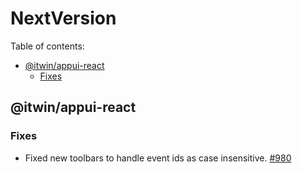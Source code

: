 # NextVersion <!-- omit from toc -->

Table of contents:

- [@itwin/appui-react](#itwinappui-react)
  - [Fixes](#fixes)

## @itwin/appui-react

### Fixes

- Fixed new toolbars to handle event ids as case insensitive. [#980](https://github.com/iTwin/appui/pull/980)
